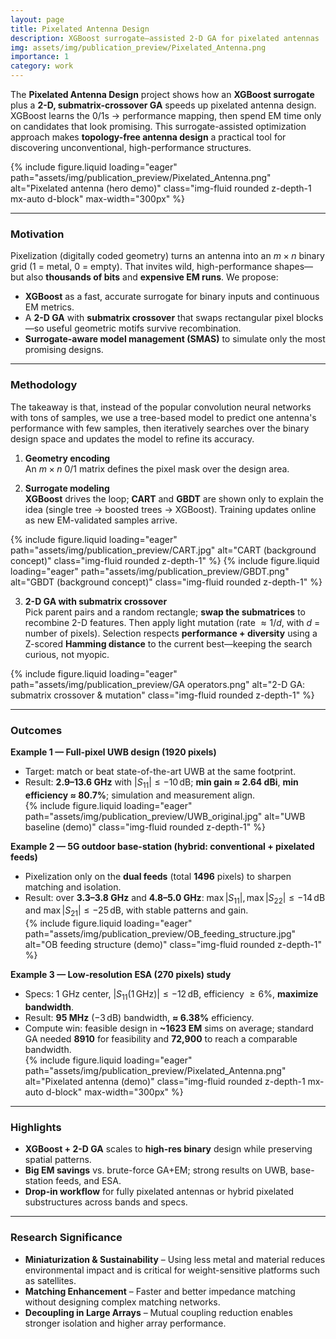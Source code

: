 ```yaml
---
layout: page
title: Pixelated Antenna Design
description: XGBoost surrogate–assisted 2-D GA for pixelated antennas
img: assets/img/publication_preview/Pixelated_Antenna.png
importance: 1
category: work
---
```


The **Pixelated Antenna Design** project shows how an **XGBoost surrogate** plus a **2-D, submatrix-crossover GA** speeds up pixelated antenna design. XGBoost learns the 0/1s → performance mapping, then spend EM time only on candidates that look promising. This surrogate-assisted optimization approach makes **topology-free antenna design** a practical tool for discovering unconventional, high-performance structures.

{% include figure.liquid loading="eager" path="assets/img/publication_preview/Pixelated_Antenna.png" alt="Pixelated antenna (hero demo)" class="img-fluid rounded z-depth-1 mx-auto d-block" max-width="300px" %}

---

### Motivation

Pixelization (digitally coded geometry) turns an antenna into an $m \times n$ binary grid (1 = metal, 0 = empty). That invites wild, high-performance shapes—but also **thousands of bits** and **expensive EM runs**. We propose:

- **XGBoost** as a fast, accurate surrogate for binary inputs and continuous EM metrics.  
- A **2-D GA** with **submatrix crossover** that swaps rectangular pixel blocks—so useful geometric motifs survive recombination.  
- **Surrogate-aware model management (SMAS)** to simulate only the most promising designs.

---

### Methodology
The takeaway is that, instead of the popular convolution neural networks with tons of samples, we use a tree-based model to predict one antenna's performance with few samples, then iteratively searches over the binary design space and updates the model to refine its accuracy.

1) **Geometry encoding**  
An $m \times n$ 0/1 matrix defines the pixel mask over the design area.

2) **Surrogate modeling**  
**XGBoost** drives the loop; **CART** and **GBDT** are shown only to explain the idea (single tree → boosted trees → XGBoost). Training updates online as new EM-validated samples arrive.

{% include figure.liquid loading="eager" path="assets/img/publication_preview/CART.jpg" alt="CART (background concept)" class="img-fluid rounded z-depth-1" %}
{% include figure.liquid loading="eager" path="assets/img/publication_preview/GBDT.png" alt="GBDT (background concept)" class="img-fluid rounded z-depth-1" %}

3) **2-D GA with submatrix crossover**  
Pick parent pairs and a random rectangle; **swap the submatrices** to recombine 2-D features. Then apply light mutation (rate $\approx 1/d$, with $d$ = number of pixels). Selection respects **performance + diversity** using a Z-scored **Hamming distance** to the current best—keeping the search curious, not myopic.

{% include figure.liquid loading="eager" path="assets/img/publication_preview/GA operators.png" alt="2-D GA: submatrix crossover & mutation" class="img-fluid rounded z-depth-1" %}

---

### Outcomes

**Example 1 — Full-pixel UWB design (1920 pixels)**  
- Target: match or beat state-of-the-art UWB at the same footprint.  
- Result: **2.9–13.6 GHz** with $\lvert S_{11}\rvert \le -10\,\text{dB}$; **min gain ≈ 2.64 dBi**, **min efficiency ≈ 80.7%**; simulation and measurement align.  
{% include figure.liquid loading="eager" path="assets/img/publication_preview/UWB_original.jpg" alt="UWB baseline (demo)" class="img-fluid rounded z-depth-1" %}

**Example 2 — 5G outdoor base-station (hybrid: conventional + pixelated feeds)**  
- Pixelization only on the **dual feeds** (total **1496** pixels) to sharpen matching and isolation.  
- Result: over **3.3–3.8 GHz** and **4.8–5.0 GHz**: $\max \lvert S_{11}\rvert, \max \lvert S_{22}\rvert \le -14\,\text{dB}$ and $\max \lvert S_{21}\rvert \le -25\,\text{dB}$, with stable patterns and gain.  
{% include figure.liquid loading="eager" path="assets/img/publication_preview/OB_feeding_structure.jpg" alt="OB feeding structure (demo)" class="img-fluid rounded z-depth-1" %}

**Example 3 — Low-resolution ESA (270 pixels) study**  
- Specs: 1 GHz center, $\lvert S_{11}(1\,\text{GHz})\rvert \le -12\,\text{dB}$, efficiency $\ge 6\%$, **maximize bandwidth**.  
- Result: **95 MHz** $(-3\,\text{dB})$ bandwidth, **≈ 6.38%** efficiency.  
- Compute win: feasible design in **~1623 EM** sims on average; standard GA needed **8910** for feasibility and **72,900** to reach a comparable bandwidth.  
{% include figure.liquid loading="eager" path="assets/img/publication_preview/Pixelated_Antenna.png" alt="Pixelated antenna (demo)" class="img-fluid rounded z-depth-1 mx-auto d-block" max-width="300px" %}

---

### Highlights

- **XGBoost + 2-D GA** scales to **high-res binary** design while preserving spatial patterns.  
- **Big EM savings** vs. brute-force GA+EM; strong results on UWB, base-station feeds, and ESA.  
- **Drop-in workflow** for fully pixelated antennas or hybrid pixelated substructures across bands and specs.

---

### Research Significance

- **Miniaturization & Sustainability** – Using less metal and material reduces environmental impact and is critical for weight-sensitive platforms such as satellites.  
- **Matching Enhancement** – Faster and better impedance matching without designing complex matching networks.  
- **Decoupling in Large Arrays** – Mutual coupling reduction enables stronger isolation and higher array performance.
